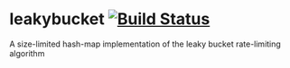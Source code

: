 # leakybucket [![Build Status](https://travis-ci.org/die-net/leakybucket.svg?branch=master)](https://travis-ci.org/die-net/leakybucket)
A size-limited hash-map implementation of the leaky bucket rate-limiting algorithm
